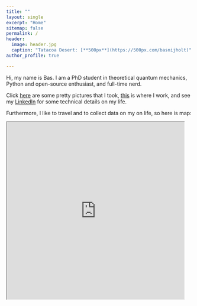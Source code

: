 ```yaml
---
title: ""
layout: single
excerpt: "Home"
sitemap: false
permalink: /
header:
  image: header.jpg
  caption: "Tatacoa Desert: [**500px**](https://500px.com/basnijholt)"
author_profile: true

---
```


Hi, my name is Bas. I am a PhD student in theoretical quantum mechanics, Python and open-source enthusiast, and full-time nerd.

Click [here](https://500px.com/basnijholt) are some pretty pictures that I took, [this](http://quantumtinkerer.tudelft.nl/) is where I work, and see my [LinkedIn](https://www.linkedin.com/in/basnijholt) for some technical details on my life.

Furthermore, I like to travel and to collect data on my on life, so here is map:
<iframe src="https://www.google.com/maps/d/embed?mid=1Sryw0Nu4dEO3dRzXD0wN4i_0cKI" width="95%" height="480"></iframe>
